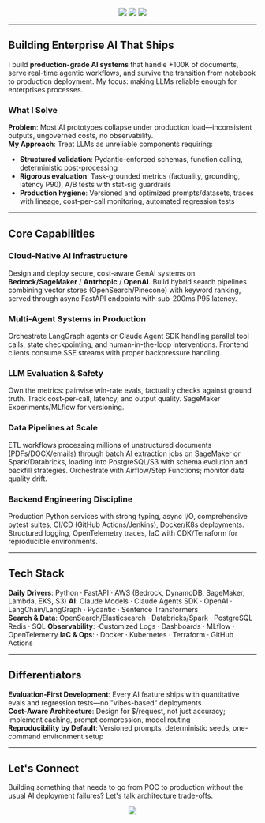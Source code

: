 <p align="center">
  <img src="https://img.shields.io/badge/Production%20AI%20Systems-FF6B6B?style=for-the-badge&logo=amazonwebservices&logoColor=white" />
  <img src="https://img.shields.io/badge/Multi--Agent%20Orchestration-4ECDC4?style=for-the-badge&logo=databricks&logoColor=white" />
  <img src="https://img.shields.io/badge/LLM%20Evaluation%20%26%20Safety-45B7D1?style=for-the-badge&logo=openai&logoColor=white" />
</p>

---

## Building Enterprise AI That Ships

I build **production-grade AI systems** that handle +100K of documents, serve real-time agentic workflows, and survive the transition from notebook to production deployment. My focus: making LLMs reliable enough for enterprises processes.

### What I Solve

**Problem**: Most AI prototypes collapse under production load—inconsistent outputs, ungoverned costs, no observability.  
**My Approach**: Treat LLMs as unreliable components requiring:
- **Structured validation**: Pydantic-enforced schemas, function calling, deterministic post-processing
- **Rigorous evaluation**: Task-grounded metrics (factuality, grounding, latency P90), A/B tests with stat-sig guardrails
- **Production hygiene**: Versioned and optimized prompts/datasets, traces with lineage, cost-per-call monitoring, automated regression tests

---

## Core Capabilities

### **Cloud-Native AI Infrastructure**
Design and deploy secure, cost-aware GenAI systems on **Bedrock/SageMaker** / **Antrhopic** / **OpenAI**. Build hybrid search pipelines combining vector stores (OpenSearch/Pinecone) with keyword ranking, served through async FastAPI endpoints with sub-200ms P95 latency.

### **Multi-Agent Systems in Production**
Orchestrate LangGraph agents or Claude Agent SDK handling parallel tool calls, state checkpointing, and human-in-the-loop interventions. Frontend clients consume SSE streams with proper backpressure handling.

### **LLM Evaluation & Safety**
Own the metrics: pairwise win-rate evals, factuality checks against ground truth. Track cost-per-call, latency, and output quality. SageMaker Experiments/MLflow for versioning.

### **Data Pipelines at Scale**
ETL workflows processing millions of unstructured documents (PDFs/DOCX/emails) through batch AI extraction jobs on SageMaker or Spark/Databricks, loading into PostgreSQL/S3 with schema evolution and backfill strategies. Orchestrate with Airflow/Step Functions; monitor data quality drift.

### **Backend Engineering Discipline**
Production Python services with strong typing, async I/O, comprehensive pytest suites, CI/CD (GitHub Actions/Jenkins), Docker/K8s deployments. Structured logging, OpenTelemetry traces, IaC with CDK/Terraform for reproducible environments.

---

## Tech Stack


**Daily Drivers**: Python · FastAPI · AWS (Bedrock, DynamoDB, SageMaker, Lambda, EKS, S3) 
**AI**: Claude Models · Claude Agents SDK · OpenAI · LangChain/LangGraph · Pydantic · Sentence Transformers  
**Search & Data**: OpenSearch/Elasticsearch · Databricks/Spark · PostgreSQL · Redis · SQL
**Observability**:  ·Customized Logs · Dashboards · MLflow · OpenTelemetry
**IaC & Ops**: · Docker  · Kubernetes · Terraform · GitHub Actions

---

## Differentiators

**Evaluation-First Development**: Every AI feature ships with quantitative evals and regression tests—no "vibes-based" deployments  
**Cost-Aware Architecture**: Design for $/request, not just accuracy; implement caching, prompt compression, model routing  
**Reproducibility by Default**: Versioned prompts, deterministic seeds, one-command environment setup  

---

##  Let's Connect

Building something that needs to go from POC to production without the usual AI deployment failures? Let's talk architecture trade-offs.

<p align="center">
  <a href="https://linkedin.com/in/mohammad-affaneh">
    <img src="https://img.shields.io/badge/LinkedIn-0077B5?style=for-the-badge&logo=linkedin&logoColor=white"/>
  </a>
</p>
